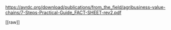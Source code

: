 https://avrdc.org/download/publications/from_the_field/agribusiness-value-chains/7-Steps-Practical-Guide_FACT-SHEET-rev2.pdf

[[raw]]
